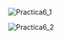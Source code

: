 ![Practica6_1](https://github.com/Hangara/Simulacion_por_computadora_Leonel_Rubio/assets/81195386/a6611e73-d5ee-4997-8e0d-a116fe82b688)


![Practica6_2](https://github.com/Hangara/Simulacion_por_computadora_Leonel_Rubio/assets/81195386/2caa09b7-d31c-4af6-b19a-2b5b2e6336ff)

